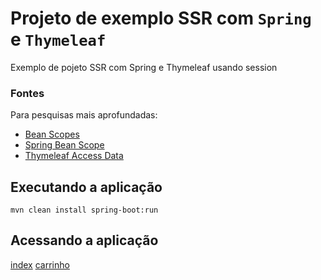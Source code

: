 # Projeto de exemplo SSR com `Spring` e `Thymeleaf`

Exemplo de pojeto SSR com Spring e Thymeleaf usando session

### Fontes
Para pesquisas mais aprofundadas:

* [Bean Scopes](https://docs.spring.io/spring-framework/reference/core/beans/factory-scopes.html)
* [Spring Bean Scope](https://www.baeldung.com/spring-bean-scopes)
* [Thymeleaf Access Data](https://www.thymeleaf.org/doc/articles/springmvcaccessdata.html)

## Executando a aplicação

```
mvn clean install spring-boot:run
```

## Acessando a aplicação

[index](http://localhost:8081/ex01ssr)
[carrinho](http://localhost:8081/ex01ssr/carrinho)
